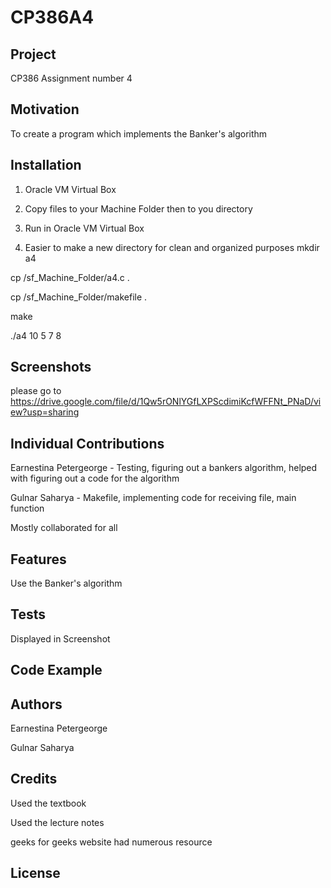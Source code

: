 # CP386A4
## Project
CP386 Assignment number 4 
## Motivation
To create a program which implements the Banker's algorithm
## Installation
1. Oracle VM Virtual Box

2. Copy files to your Machine Folder then to you directory 

3. Run in Oracle VM Virtual Box

4. Easier to make a new directory for clean and organized purposes
mkdir a4

cp /sf_Machine_Folder/a4.c .

cp /sf_Machine_Folder/makefile .

make

./a4 10 5 7 8
## Screenshots
please go to 
https://drive.google.com/file/d/1Qw5rONlYGfLXPScdimiKcfWFFNt_PNaD/view?usp=sharing

## Individual Contributions
Earnestina Petergeorge - Testing, figuring out a bankers algorithm, helped with figuring out a code for the algorithm

Gulnar Saharya - Makefile, implementing code for receiving file, main function

Mostly collaborated for all

## Features
  Use the Banker's algorithm 
## Tests
Displayed in Screenshot
 
## Code Example

## Authors

Earnestina Petergeorge

Gulnar Saharya 

## Credits
Used the textbook

Used the lecture notes

geeks for geeks website had numerous resource



## License 
